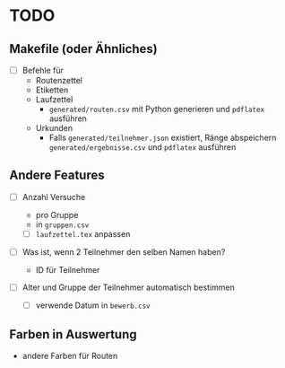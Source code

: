 # TODO

## Makefile (oder Ähnliches)

* [ ] Befehle für
  * Routenzettel
  * Etiketten
  * Laufzettel
    * `generated/routen.csv` mit Python generieren und `pdflatex` ausführen 
  * Urkunden
    * Falls `generated/teilnehmer.json` existiert, Ränge abspeichern `generated/ergebnisse.csv` und `pdflatex` ausführen

## Andere Features

* [ ] Anzahl Versuche
  * pro Gruppe
  * in `gruppen.csv`
  * [ ] `laufzettel.tex` anpassen

* [ ] Was ist, wenn 2 Teilnehmer den selben Namen haben?
  * ID für Teilnehmer

* [ ] Alter und Gruppe der Teilnehmer automatisch bestimmen
  * [ ] verwende Datum in `bewerb.csv`

## Farben in Auswertung

* andere Farben für Routen
